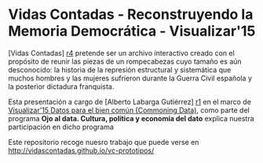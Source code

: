 # Vidas Contadas - Reconstruyendo la Memoria Democrática - Visualizar'15

[Vidas Contadas] [r4] pretende ser un archivo interactivo creado con el propósito de reunir las piezas de un rompecabezas cuyo tamaño es aún desconocido: la historia de la represión estructural y sistemática que muchos hombres y las mujeres sufrieron durante la Guerra Civil española y la posterior dictadura franquista.

Esta presentación a cargo de [Alberto Labarga Gutiérrez] [r1] en el marco de [Visualizar'15 Datos para el bien común (Commoning Data)][r2], como parte del programa **Ojo al data. Cultura, política y economía del dato** explica nuestra participación en dicho programa

Este repositorio recoge nuesro trabajo que puede verse en http://vidascontadas.github.io/vc-prototipos/

[r1]: http://medialab-prado.es/mmedia/15824/view 
[r2]: http://medialab-prado.es/article/visualizar15-seminario
[r3]: http://vidascontadas.github.io/vc-prototipos
[r4]: http://vidascontadas.org
